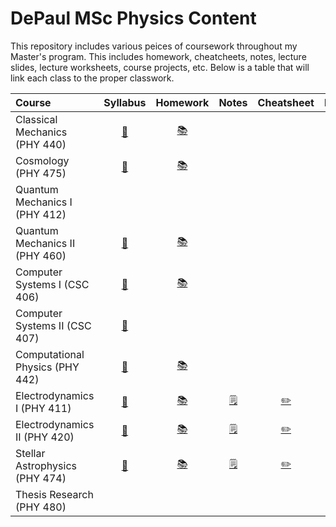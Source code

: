 # DePaul MSc Physics Content

This repository includes various peices of coursework throughout my Master's program. This includes homework, cheatcheets, notes, lecture slides, lecture worksheets, course projects, etc. Below is a table that will link each class to the proper classwork. 

| Course                               | Syllabus |           Homework                            |  Notes  |    Cheatsheet    |                           Project                            |
| :----------------------------------------------------------- | :-------------: |:----------------------------------------------------------: | :-----: | :--------------: | :----------------------------------------------------------: |
| Classical Mechanics   (PHY 440) | [:bookmark_tabs:](https://github.com/timothypholmes/depaul-msc-phy/blob/main/phy-440/syllabus/syl440a19.pdf)   | [:books:](https://github.com/timothypholmes/depaul-msc-phy/tree/main/phy-440/homework)|  | | [:test_tube:](https://github.com/timothypholmes/depaul-msc-phy/tree/main/phy-440/projects) |
| Cosmology             (PHY 475) | [:bookmark_tabs:](https://github.com/timothypholmes/depaul-msc-phy/blob/main/phy-475/syllabus/syllabus_375.pdf)   | [:books:](https://github.com/timothypholmes/depaul-msc-phy/tree/main/phy-475/homework)|  | | [:test_tube:](https://github.com/timothypholmes/depaul-msc-phy/tree/main/phy-475/projects/Literature-Review-of-Aternative-Gravitational-Theories) |
| Quantum Mechanics I   (PHY 412) |  | |  | |  |
| Quantum Mechanics II  (PHY 460) | [:bookmark_tabs:](https://github.com/timothypholmes/depaul-msc-phy/blob/main/phy-460/syllabus/Syllabus.pdf)   | [:books:](https://github.com/timothypholmes/depaul-msc-phy/tree/main/phy-460/homework)| | |  |
| Computer Systems I    (CSC 406) | [:bookmark_tabs:](https://github.com/timothypholmes/depaul-msc-phy/blob/main/csc-406/syllabus/csc406syllabus.pdf)   | [:books:](https://github.com/timothypholmes/depaul-msc-phy/tree/main/csc-406/homework)| | | [:test_tube:](https://github.com/timothypholmes/depaul-msc-phy/tree/main/csc-406/projects) |
| Computer Systems II   (CSC 407) | [:bookmark_tabs:](https://github.com/timothypholmes/depaul-msc-phy/tree/main/csc-407/syllabus)   | |  | | [:test_tube:](https://github.com/timothypholmes/depaul-msc-phy/tree/main/csc-407/projects) |
| Computational Physics (PHY 442) | [:bookmark_tabs:](https://github.com/timothypholmes/depaul-msc-phy/blob/main/phy-442/syllabus/syllabus_442.pdf)   | [:books:](https://github.com/timothypholmes/depaul-msc-phy/tree/main/phy-442/homework)|  | | [:test_tube:](https://github.com/timothypholmes/depaul-msc-phy/tree/main/phy-442/projects/MD-Final) |
| Electrodynamics I     (PHY 411) | [:bookmark_tabs:](https://github.com/timothypholmes/depaul-msc-phy/blob/main/phy-411/syllabus/syl411w21.pdf) | [:books:](https://github.com/timothypholmes/depaul-msc-phy/tree/main/phy-411/homework) | [:spiral_notepad:](https://github.com/timothypholmes/depaul-msc-phy/tree/main/phy-411/notes) | [:pencil2:](https://github.com/timothypholmes/depaul-msc-phy/blob/main/phy-411/cheatsheet/cheatsheet_electrodynamics.pdf)|  |
| Electrodynamics II    (PHY 420) |[:bookmark_tabs:](https://github.com/timothypholmes/depaul-msc-phy/blob/main/phy-420/syllabus/syl420s21.pdf)|[:books:](https://github.com/timothypholmes/depaul-msc-phy/tree/main/phy-420/homework)|[:spiral_notepad:](https://github.com/timothypholmes/depaul-msc-phy/tree/main/phy-420/notes)|[:pencil2:](https://github.com/timothypholmes/depaul-msc-phy/blob/main/phy-420/cheatsheet/cheatsheet_electrodynamics.pdf) | |
| Stellar Astrophysics  (PHY 474) |[:bookmark_tabs:](https://github.com/timothypholmes/depaul-msc-phy/blob/main/phy-474/syllabus/syl474s21.pdf)|[:books:](https://github.com/timothypholmes/depaul-msc-phy/tree/main/phy-474/homework)|[:spiral_notepad:](https://github.com/timothypholmes/depaul-msc-phy/tree/main/phy-474/notes)|[:pencil2:](https://github.com/timothypholmes/depaul-msc-phy/blob/main/phy-474/cheatsheet/cheatsheet_stellar_astrophysics.pdf/cheatsheet/cheatsheet_electrodynamics.pdf)| |
| Thesis Research       (PHY 480) |    | |  | |  |
